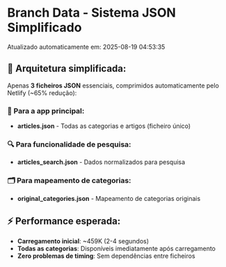 # Branch Data - Sistema JSON Simplificado
Atualizado automaticamente em: 2025-08-19 04:53:35

## 🎯 Arquitetura simplificada:
Apenas **3 ficheiros JSON** essenciais, comprimidos automaticamente pelo Netlify (~65% redução):

### 📱 Para a app principal:
- **articles.json** - Todas as categorias e artigos (ficheiro único)

### 🔍 Para funcionalidade de pesquisa:
- **articles_search.json** - Dados normalizados para pesquisa

### 🗂️ Para mapeamento de categorias:
- **original_categories.json** - Mapeamento de categorias originais

## ⚡ Performance esperada:
- **Carregamento inicial**: ~459K (2-4 segundos)
- **Todas as categorias**: Disponíveis imediatamente após carregamento
- **Zero problemas de timing**: Sem dependências entre ficheiros
